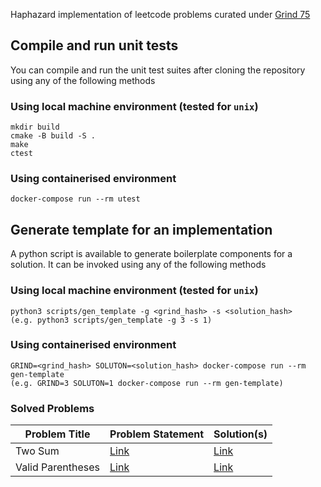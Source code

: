 Haphazard implementation of leetcode problems curated under [Grind 75](https://www.techinterviewhandbook.org/grind75)

## Compile and run unit tests

You can compile and run the unit test suites after cloning the repository using any of the following methods

### Using local machine environment (tested for `unix`)

```
mkdir build
cmake -B build -S .
make
ctest
```

### Using containerised environment

```
docker-compose run --rm utest
```

## Generate template for an implementation

A python script is available to generate boilerplate components for a solution. It can be invoked using any of the following methods

### Using local machine environment (tested for `unix`)

```
python3 scripts/gen_template -g <grind_hash> -s <solution_hash>
(e.g. python3 scripts/gen_template -g 3 -s 1)
```

### Using containerised environment

```
GRIND=<grind_hash> SOLUTON=<solution_hash> docker-compose run --rm gen-template
(e.g. GRIND=3 SOLUTON=1 docker-compose run --rm gen-template)
```

### Solved Problems 

| Problem Title | Problem Statement | Solution(s) | 
| ------------- | ----------------- | ----------- |
| Two Sum       | [Link](https://leetcode.com/problems/two-sum) | [Link](https://github.com/ATM-SALEH/haphazard-grind75-cpp/tree/main/src/g1) |
| Valid Parentheses       | [Link](https://leetcode.com/problems/valid-parentheses) | [Link](https://github.com/ATM-SALEH/haphazard-grind75-cpp/tree/main/src/g2) |